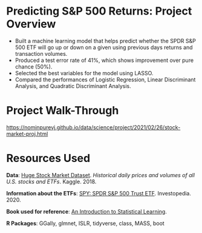 # Predicting S&P 500 Returns: Project Overview
* Built a machine learning model that helps predict whether the SPDR S&P 500 ETF will go up or down on a given using previous days returns and transaction volumes.
* Produced a test error rate of 41%, which shows improvement over pure chance (50%).
* Selected the best variables for the model using LASSO.
* Compared the performances of Logistic Regression, Linear Discriminant Analysis, and Quadratic Discriminant Analysis.

# Project Walk-Through
https://nominpurevj.github.io/data/science/project/2021/02/26/stock-market-proj.html

# Resources Used
**Data**: [Huge Stock Market Dataset](https://www.kaggle.com/borismarjanovic/price-volume-data-for-all-us-stocks-etfs "Kaggle"). *Historical daily prices and volumes of all U.S. stocks and ETFs*. Kaggle. 2018.

**Information about the ETFs**: [SPY: SPDR S&P 500 Trust ETF](https://www.investopedia.com/articles/investing/122215/spy-spdr-sp-500-trust-etf.asp "Investopedia"). Investopedia. 2020.

**Book used for reference**: [An Introduction to Statistical Learning](https://www.statlearning.com/ "ISLR").

**R Packages**: GGally, glmnet, ISLR, tidyverse, class, MASS, boot



